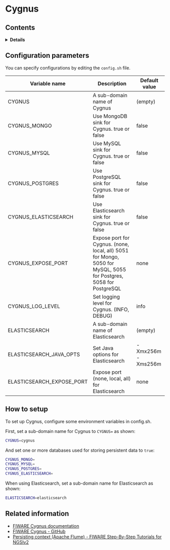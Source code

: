 # Cygnus

## Contents

<details>
<summary><strong>Details</strong></summary>

-   [Configuration parameters](#configuration-parameters)
-   [How to setup](#how-to-setup)
-   [Related information](#related-information)

</details>

## Configuration parameters

You can specify configurations by editing the `config.sh` file.

| Variable name               | Description                                                                                                       | Default value     |
| --------------------------- | ----------------------------------------------------------------------------------------------------------------- | ----------------- |
| CYGNUS                      | A sub-domain name of Cygnus                                                                                       | (empty)           |
| CYGNUS\_MONGO               | Use MongoDB sink for Cygnus. true or false                                                                        | false             |
| CYGNUS\_MYSQL               | Use MySQL sink for Cygnus. true or false                                                                          | false             |
| CYGNUS\_POSTGRES            | Use PostgreSQL sink for Cygnus. true or false                                                                     | false             |
| CYGNUS\_ELASTICSEARCH       | Use Elasticsearch sink for Cygnus. true or false                                                                  | false             |
| CYGNUS\_EXPOSE\_PORT        | Expose port for Cygnus. (none, local, all) 5051 for Mongo, 5050 for MySQL, 5055 for Postgres, 5058 for PostgreSQL | none              |
| CYGNUS\_LOG\_LEVEL          | Set logging level for Cygnus. (INFO, DEBUG)                                                                       | info              |
| ELASTICSEARCH               | A sub-domain name of Elasticsearch                                                                                | (empty)           |
| ELASTICSEARCH\_JAVA\_OPTS   | Set Java options for Elasticsearch                                                                                | -Xmx256m -Xms256m |
| ELASTICSEARCH\_EXPOSE\_PORT | Expose port (none, local, all) for Elasticsearch                                                                  | none              |

## How to setup

To set up Cygnus, configure some environment variables in config.sh.

First, set a sub-domain name for Cygnus to `CYGNUS=` as shown:

```bash
CYGNUS=cygnus
```

And set one or more databases used for storing persistent data to `true`:

```bash
CYGNUS_MONGO=
CYGNUS_MYSQL=
CYGNUS_POSTGRES=
CYGNUS_ELASTICSEARCH=
```

When using Elasticsearch, set a sub-domain name for Elasticsearch as shown:

```bash
ELASTICSEARCH=elasticsearch
```

## Related information

-   [FIWARE Cygnus documentation](https://fiware-cygnus.readthedocs.io/en/latest/)
-   [FIWARE Cygnus - GitHub](https://github.com/telefonicaid/fiware-cygnus)
-   [Persisting context (Apache Flume) - FIWARE Step-By-Step Tutorials for NGSIv2](https://fiware-tutorials.readthedocs.io/en/latest/historic-context-flume.html)
